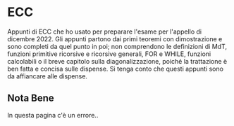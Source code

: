 # ECC
Appunti di ECC che ho usato per preparare l'esame per l'appello di dicembre 2022. Gli appunti partono dai primi teoremi con dimostrazione e sono completi da quel punto in poi; non comprendono le definizioni di MdT, funzioni primitive ricorsive e ricorsive generali, FOR e WHILE, funzioni calcolabili o il breve capitolo sulla diagonalizzazione, poiché la trattazione è ben fatta e concisa sulle dispense. Si tenga conto che questi appunti sono da affiancare alle dispense.

## Nota Bene
In questa pagina c'è un errore..
